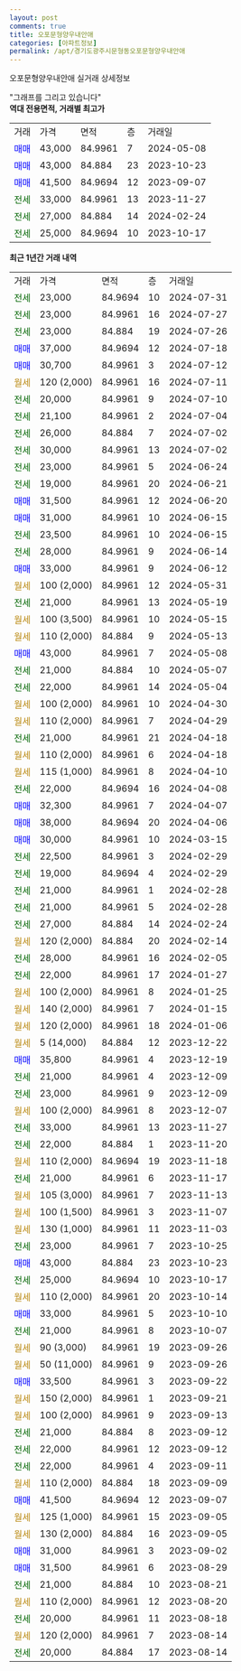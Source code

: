 ```yaml
---
layout: post
comments: true
title: 오포문형양우내안애
categories: [아파트정보]
permalink: /apt/경기도광주시문형동오포문형양우내안애
---
```


오포문형양우내안애 실거래 상세정보

<script type="text/javascript">
  google.charts.load('current', {'packages':['line', 'corechart']});
  google.charts.setOnLoadCallback(drawChart);

  function drawChart() {
    var data = new google.visualization.DataTable();
    data.addColumn('date', '거래일');
    data.addColumn('number', "매매");
    data.addColumn('number', "전세");
    data.addColumn('number', "전매");

    data.addRows([[new Date(Date.parse("2024-07-31")), null, 23000, null], [new Date(Date.parse("2024-07-27")), null, 23000, null], [new Date(Date.parse("2024-07-26")), null, 23000, null], [new Date(Date.parse("2024-07-18")), 37000, null, null], [new Date(Date.parse("2024-07-12")), 30700, null, null], [new Date(Date.parse("2024-07-11")), null, null, null], [new Date(Date.parse("2024-07-10")), null, 20000, null], [new Date(Date.parse("2024-07-04")), null, 21100, null], [new Date(Date.parse("2024-07-02")), null, 26000, null], [new Date(Date.parse("2024-07-02")), null, 30000, null], [new Date(Date.parse("2024-06-24")), null, 23000, null], [new Date(Date.parse("2024-06-21")), null, 19000, null], [new Date(Date.parse("2024-06-20")), 31500, null, null], [new Date(Date.parse("2024-06-15")), 31000, null, null], [new Date(Date.parse("2024-06-15")), null, 23500, null], [new Date(Date.parse("2024-06-14")), null, 28000, null], [new Date(Date.parse("2024-06-12")), 33000, null, null], [new Date(Date.parse("2024-05-31")), null, null, null], [new Date(Date.parse("2024-05-19")), null, 21000, null], [new Date(Date.parse("2024-05-15")), null, null, null], [new Date(Date.parse("2024-05-13")), null, null, null], [new Date(Date.parse("2024-05-08")), 43000, null, null], [new Date(Date.parse("2024-05-07")), null, 21000, null], [new Date(Date.parse("2024-05-04")), null, 22000, null], [new Date(Date.parse("2024-04-30")), null, null, null], [new Date(Date.parse("2024-04-29")), null, null, null], [new Date(Date.parse("2024-04-18")), null, 21000, null], [new Date(Date.parse("2024-04-18")), null, null, null], [new Date(Date.parse("2024-04-10")), null, null, null], [new Date(Date.parse("2024-04-08")), null, 22000, null], [new Date(Date.parse("2024-04-07")), 32300, null, null], [new Date(Date.parse("2024-04-06")), 38000, null, null], [new Date(Date.parse("2024-03-15")), 30000, null, null], [new Date(Date.parse("2024-02-29")), null, 22500, null], [new Date(Date.parse("2024-02-29")), null, 19000, null], [new Date(Date.parse("2024-02-28")), null, 21000, null], [new Date(Date.parse("2024-02-28")), null, 21000, null], [new Date(Date.parse("2024-02-24")), null, 27000, null], [new Date(Date.parse("2024-02-14")), null, null, null], [new Date(Date.parse("2024-02-05")), null, 28000, null], [new Date(Date.parse("2024-01-27")), null, 22000, null], [new Date(Date.parse("2024-01-25")), null, null, null], [new Date(Date.parse("2024-01-15")), null, null, null], [new Date(Date.parse("2024-01-06")), null, null, null], [new Date(Date.parse("2023-12-22")), null, null, null], [new Date(Date.parse("2023-12-19")), 35800, null, null], [new Date(Date.parse("2023-12-09")), null, 21000, null], [new Date(Date.parse("2023-12-09")), null, 23000, null], [new Date(Date.parse("2023-12-07")), null, null, null], [new Date(Date.parse("2023-11-27")), null, 33000, null], [new Date(Date.parse("2023-11-20")), null, 22000, null], [new Date(Date.parse("2023-11-18")), null, null, null], [new Date(Date.parse("2023-11-17")), null, 21000, null], [new Date(Date.parse("2023-11-13")), null, null, null], [new Date(Date.parse("2023-11-07")), null, null, null], [new Date(Date.parse("2023-11-03")), null, null, null], [new Date(Date.parse("2023-10-25")), null, 23000, null], [new Date(Date.parse("2023-10-23")), 43000, null, null], [new Date(Date.parse("2023-10-17")), null, 25000, null], [new Date(Date.parse("2023-10-14")), null, null, null], [new Date(Date.parse("2023-10-10")), 33000, null, null], [new Date(Date.parse("2023-10-07")), null, 21000, null], [new Date(Date.parse("2023-09-26")), null, null, null], [new Date(Date.parse("2023-09-26")), null, null, null], [new Date(Date.parse("2023-09-22")), 33500, null, null], [new Date(Date.parse("2023-09-21")), null, null, null], [new Date(Date.parse("2023-09-13")), null, null, null], [new Date(Date.parse("2023-09-12")), null, 21000, null], [new Date(Date.parse("2023-09-12")), null, 22000, null], [new Date(Date.parse("2023-09-11")), null, 22000, null], [new Date(Date.parse("2023-09-09")), null, null, null], [new Date(Date.parse("2023-09-07")), 41500, null, null], [new Date(Date.parse("2023-09-05")), null, null, null], [new Date(Date.parse("2023-09-05")), null, null, null], [new Date(Date.parse("2023-09-02")), 31000, null, null], [new Date(Date.parse("2023-08-29")), 31500, null, null], [new Date(Date.parse("2023-08-21")), null, 21000, null], [new Date(Date.parse("2023-08-20")), null, null, null], [new Date(Date.parse("2023-08-18")), null, 20000, null], [new Date(Date.parse("2023-08-14")), null, null, null], [new Date(Date.parse("2023-08-14")), null, 20000, null]]);

    var options = {
      hAxis: {
        format: 'yyyy/MM/dd'
      },    
      lineWidth: 0,
      pointsVisible: true,    
      title: '최근 1년간 유형별 실거래가 분포',
      legend: { position: 'bottom' }
    };

    var formatter = new google.visualization.NumberFormat({pattern:'###,###'} );
    formatter.format(data, 1);
    formatter.format(data, 2);
    
    setTimeout(function() {
        var chart = new google.visualization.LineChart(document.getElementById('columnchart_material'));
        chart.draw(data, (options));
        document.getElementById('loading').style.display = 'none';
    }, 200);
  }
</script>


<div id="loading" style="z-index:20; display: block; margin-left: 0px">"그래프를 그리고 있습니다"</div>
<div id="columnchart_material" style="width: 95%; margin-left: 0px; display: block"></div>
<!-- contents start -->
<b>역대 전용면적, 거래별 최고가</b>
<table class="sortable">
    <tr>
      <td>거래</td>
      <td>가격</td>
      <td>면적</td>
      <td>층</td>
      <td>거래일</td>
    </tr>
        <tr>
          <td><a style="color: blue">매매</a></td>
          <td>43,000</td>
          <td>84.9961</td>
          <td>7</td>
          <td>2024-05-08</td>
        </tr>            <tr>
          <td><a style="color: blue">매매</a></td>
          <td>43,000</td>
          <td>84.884</td>
          <td>23</td>
          <td>2023-10-23</td>
        </tr>            <tr>
          <td><a style="color: blue">매매</a></td>
          <td>41,500</td>
          <td>84.9694</td>
          <td>12</td>
          <td>2023-09-07</td>
        </tr>        
        <tr>
              <td><a style="color: darkgreen">전세</a></td>
              <td>33,000</td>
              <td>84.9961</td>
              <td>13</td>
              <td>2023-11-27</td>
            </tr>            <tr>
              <td><a style="color: darkgreen">전세</a></td>
              <td>27,000</td>
              <td>84.884</td>
              <td>14</td>
              <td>2024-02-24</td>
            </tr>            <tr>
              <td><a style="color: darkgreen">전세</a></td>
              <td>25,000</td>
              <td>84.9694</td>
              <td>10</td>
              <td>2023-10-17</td>
            </tr>        
    
</table>

<b>최근 1년간 거래 내역</b>

<table class="sortable">
    <tr>
      <td>거래</td>
      <td>가격</td>
      <td>면적</td>
      <td>층</td>
      <td>거래일</td>
    </tr>
    <tr>
      <td><a style="color: darkgreen">전세</a></td>
      <td>23,000</td>
      <td>84.9694</td>
      <td>10</td>
      <td>2024-07-31</td>
    </tr>          <tr>
      <td><a style="color: darkgreen">전세</a></td>
      <td>23,000</td>
      <td>84.9961</td>
      <td>16</td>
      <td>2024-07-27</td>
    </tr>          <tr>
      <td><a style="color: darkgreen">전세</a></td>
      <td>23,000</td>
      <td>84.884</td>
      <td>19</td>
      <td>2024-07-26</td>
    </tr>          <tr>
      <td><a style="color: blue">매매</a></td>
      <td>37,000</td>
      <td>84.9694</td>
      <td>12</td>
      <td>2024-07-18</td>
    </tr>          <tr>
      <td><a style="color: blue">매매</a></td>
      <td>30,700</td>
      <td>84.9961</td>
      <td>3</td>
      <td>2024-07-12</td>
    </tr>          <tr>
      <td><a style="color: darkgoldenrod">월세</a></td>
      <td>120 (2,000)</td>
      <td>84.9961</td>
      <td>16</td>
      <td>2024-07-11</td>
    </tr>          <tr>
      <td><a style="color: darkgreen">전세</a></td>
      <td>20,000</td>
      <td>84.9961</td>
      <td>9</td>
      <td>2024-07-10</td>
    </tr>          <tr>
      <td><a style="color: darkgreen">전세</a></td>
      <td>21,100</td>
      <td>84.9961</td>
      <td>2</td>
      <td>2024-07-04</td>
    </tr>          <tr>
      <td><a style="color: darkgreen">전세</a></td>
      <td>26,000</td>
      <td>84.884</td>
      <td>7</td>
      <td>2024-07-02</td>
    </tr>          <tr>
      <td><a style="color: darkgreen">전세</a></td>
      <td>30,000</td>
      <td>84.9961</td>
      <td>13</td>
      <td>2024-07-02</td>
    </tr>          <tr>
      <td><a style="color: darkgreen">전세</a></td>
      <td>23,000</td>
      <td>84.9961</td>
      <td>5</td>
      <td>2024-06-24</td>
    </tr>          <tr>
      <td><a style="color: darkgreen">전세</a></td>
      <td>19,000</td>
      <td>84.9961</td>
      <td>20</td>
      <td>2024-06-21</td>
    </tr>          <tr>
      <td><a style="color: blue">매매</a></td>
      <td>31,500</td>
      <td>84.9961</td>
      <td>12</td>
      <td>2024-06-20</td>
    </tr>          <tr>
      <td><a style="color: blue">매매</a></td>
      <td>31,000</td>
      <td>84.9961</td>
      <td>10</td>
      <td>2024-06-15</td>
    </tr>          <tr>
      <td><a style="color: darkgreen">전세</a></td>
      <td>23,500</td>
      <td>84.9961</td>
      <td>10</td>
      <td>2024-06-15</td>
    </tr>          <tr>
      <td><a style="color: darkgreen">전세</a></td>
      <td>28,000</td>
      <td>84.9961</td>
      <td>9</td>
      <td>2024-06-14</td>
    </tr>          <tr>
      <td><a style="color: blue">매매</a></td>
      <td>33,000</td>
      <td>84.9961</td>
      <td>9</td>
      <td>2024-06-12</td>
    </tr>          <tr>
      <td><a style="color: darkgoldenrod">월세</a></td>
      <td>100 (2,000)</td>
      <td>84.9961</td>
      <td>12</td>
      <td>2024-05-31</td>
    </tr>          <tr>
      <td><a style="color: darkgreen">전세</a></td>
      <td>21,000</td>
      <td>84.9961</td>
      <td>13</td>
      <td>2024-05-19</td>
    </tr>          <tr>
      <td><a style="color: darkgoldenrod">월세</a></td>
      <td>100 (3,500)</td>
      <td>84.9961</td>
      <td>10</td>
      <td>2024-05-15</td>
    </tr>          <tr>
      <td><a style="color: darkgoldenrod">월세</a></td>
      <td>110 (2,000)</td>
      <td>84.884</td>
      <td>9</td>
      <td>2024-05-13</td>
    </tr>          <tr>
      <td><a style="color: blue">매매</a></td>
      <td>43,000</td>
      <td>84.9961</td>
      <td>7</td>
      <td>2024-05-08</td>
    </tr>          <tr>
      <td><a style="color: darkgreen">전세</a></td>
      <td>21,000</td>
      <td>84.884</td>
      <td>10</td>
      <td>2024-05-07</td>
    </tr>          <tr>
      <td><a style="color: darkgreen">전세</a></td>
      <td>22,000</td>
      <td>84.9961</td>
      <td>14</td>
      <td>2024-05-04</td>
    </tr>          <tr>
      <td><a style="color: darkgoldenrod">월세</a></td>
      <td>100 (2,000)</td>
      <td>84.9961</td>
      <td>10</td>
      <td>2024-04-30</td>
    </tr>          <tr>
      <td><a style="color: darkgoldenrod">월세</a></td>
      <td>110 (2,000)</td>
      <td>84.9961</td>
      <td>7</td>
      <td>2024-04-29</td>
    </tr>          <tr>
      <td><a style="color: darkgreen">전세</a></td>
      <td>21,000</td>
      <td>84.9961</td>
      <td>21</td>
      <td>2024-04-18</td>
    </tr>          <tr>
      <td><a style="color: darkgoldenrod">월세</a></td>
      <td>110 (2,000)</td>
      <td>84.9961</td>
      <td>6</td>
      <td>2024-04-18</td>
    </tr>          <tr>
      <td><a style="color: darkgoldenrod">월세</a></td>
      <td>115 (1,000)</td>
      <td>84.9961</td>
      <td>8</td>
      <td>2024-04-10</td>
    </tr>          <tr>
      <td><a style="color: darkgreen">전세</a></td>
      <td>22,000</td>
      <td>84.9694</td>
      <td>16</td>
      <td>2024-04-08</td>
    </tr>          <tr>
      <td><a style="color: blue">매매</a></td>
      <td>32,300</td>
      <td>84.9961</td>
      <td>7</td>
      <td>2024-04-07</td>
    </tr>          <tr>
      <td><a style="color: blue">매매</a></td>
      <td>38,000</td>
      <td>84.9694</td>
      <td>20</td>
      <td>2024-04-06</td>
    </tr>          <tr>
      <td><a style="color: blue">매매</a></td>
      <td>30,000</td>
      <td>84.9961</td>
      <td>10</td>
      <td>2024-03-15</td>
    </tr>          <tr>
      <td><a style="color: darkgreen">전세</a></td>
      <td>22,500</td>
      <td>84.9961</td>
      <td>3</td>
      <td>2024-02-29</td>
    </tr>          <tr>
      <td><a style="color: darkgreen">전세</a></td>
      <td>19,000</td>
      <td>84.9694</td>
      <td>4</td>
      <td>2024-02-29</td>
    </tr>          <tr>
      <td><a style="color: darkgreen">전세</a></td>
      <td>21,000</td>
      <td>84.9961</td>
      <td>1</td>
      <td>2024-02-28</td>
    </tr>          <tr>
      <td><a style="color: darkgreen">전세</a></td>
      <td>21,000</td>
      <td>84.9961</td>
      <td>5</td>
      <td>2024-02-28</td>
    </tr>          <tr>
      <td><a style="color: darkgreen">전세</a></td>
      <td>27,000</td>
      <td>84.884</td>
      <td>14</td>
      <td>2024-02-24</td>
    </tr>          <tr>
      <td><a style="color: darkgoldenrod">월세</a></td>
      <td>120 (2,000)</td>
      <td>84.884</td>
      <td>20</td>
      <td>2024-02-14</td>
    </tr>          <tr>
      <td><a style="color: darkgreen">전세</a></td>
      <td>28,000</td>
      <td>84.9961</td>
      <td>16</td>
      <td>2024-02-05</td>
    </tr>          <tr>
      <td><a style="color: darkgreen">전세</a></td>
      <td>22,000</td>
      <td>84.9961</td>
      <td>17</td>
      <td>2024-01-27</td>
    </tr>          <tr>
      <td><a style="color: darkgoldenrod">월세</a></td>
      <td>100 (2,000)</td>
      <td>84.9961</td>
      <td>8</td>
      <td>2024-01-25</td>
    </tr>          <tr>
      <td><a style="color: darkgoldenrod">월세</a></td>
      <td>140 (2,000)</td>
      <td>84.9961</td>
      <td>7</td>
      <td>2024-01-15</td>
    </tr>          <tr>
      <td><a style="color: darkgoldenrod">월세</a></td>
      <td>120 (2,000)</td>
      <td>84.9961</td>
      <td>18</td>
      <td>2024-01-06</td>
    </tr>          <tr>
      <td><a style="color: darkgoldenrod">월세</a></td>
      <td>5 (14,000)</td>
      <td>84.884</td>
      <td>12</td>
      <td>2023-12-22</td>
    </tr>          <tr>
      <td><a style="color: blue">매매</a></td>
      <td>35,800</td>
      <td>84.9961</td>
      <td>4</td>
      <td>2023-12-19</td>
    </tr>          <tr>
      <td><a style="color: darkgreen">전세</a></td>
      <td>21,000</td>
      <td>84.9961</td>
      <td>4</td>
      <td>2023-12-09</td>
    </tr>          <tr>
      <td><a style="color: darkgreen">전세</a></td>
      <td>23,000</td>
      <td>84.9961</td>
      <td>9</td>
      <td>2023-12-09</td>
    </tr>          <tr>
      <td><a style="color: darkgoldenrod">월세</a></td>
      <td>100 (2,000)</td>
      <td>84.9961</td>
      <td>8</td>
      <td>2023-12-07</td>
    </tr>          <tr>
      <td><a style="color: darkgreen">전세</a></td>
      <td>33,000</td>
      <td>84.9961</td>
      <td>13</td>
      <td>2023-11-27</td>
    </tr>          <tr>
      <td><a style="color: darkgreen">전세</a></td>
      <td>22,000</td>
      <td>84.884</td>
      <td>1</td>
      <td>2023-11-20</td>
    </tr>          <tr>
      <td><a style="color: darkgoldenrod">월세</a></td>
      <td>110 (2,000)</td>
      <td>84.9694</td>
      <td>19</td>
      <td>2023-11-18</td>
    </tr>          <tr>
      <td><a style="color: darkgreen">전세</a></td>
      <td>21,000</td>
      <td>84.9961</td>
      <td>6</td>
      <td>2023-11-17</td>
    </tr>          <tr>
      <td><a style="color: darkgoldenrod">월세</a></td>
      <td>105 (3,000)</td>
      <td>84.9961</td>
      <td>7</td>
      <td>2023-11-13</td>
    </tr>          <tr>
      <td><a style="color: darkgoldenrod">월세</a></td>
      <td>100 (1,500)</td>
      <td>84.9961</td>
      <td>3</td>
      <td>2023-11-07</td>
    </tr>          <tr>
      <td><a style="color: darkgoldenrod">월세</a></td>
      <td>130 (1,000)</td>
      <td>84.9961</td>
      <td>11</td>
      <td>2023-11-03</td>
    </tr>          <tr>
      <td><a style="color: darkgreen">전세</a></td>
      <td>23,000</td>
      <td>84.9961</td>
      <td>7</td>
      <td>2023-10-25</td>
    </tr>          <tr>
      <td><a style="color: blue">매매</a></td>
      <td>43,000</td>
      <td>84.884</td>
      <td>23</td>
      <td>2023-10-23</td>
    </tr>          <tr>
      <td><a style="color: darkgreen">전세</a></td>
      <td>25,000</td>
      <td>84.9694</td>
      <td>10</td>
      <td>2023-10-17</td>
    </tr>          <tr>
      <td><a style="color: darkgoldenrod">월세</a></td>
      <td>110 (2,000)</td>
      <td>84.9961</td>
      <td>20</td>
      <td>2023-10-14</td>
    </tr>          <tr>
      <td><a style="color: blue">매매</a></td>
      <td>33,000</td>
      <td>84.9961</td>
      <td>5</td>
      <td>2023-10-10</td>
    </tr>          <tr>
      <td><a style="color: darkgreen">전세</a></td>
      <td>21,000</td>
      <td>84.9961</td>
      <td>8</td>
      <td>2023-10-07</td>
    </tr>          <tr>
      <td><a style="color: darkgoldenrod">월세</a></td>
      <td>90 (3,000)</td>
      <td>84.9961</td>
      <td>19</td>
      <td>2023-09-26</td>
    </tr>          <tr>
      <td><a style="color: darkgoldenrod">월세</a></td>
      <td>50 (11,000)</td>
      <td>84.9961</td>
      <td>9</td>
      <td>2023-09-26</td>
    </tr>          <tr>
      <td><a style="color: blue">매매</a></td>
      <td>33,500</td>
      <td>84.9961</td>
      <td>3</td>
      <td>2023-09-22</td>
    </tr>          <tr>
      <td><a style="color: darkgoldenrod">월세</a></td>
      <td>150 (2,000)</td>
      <td>84.9961</td>
      <td>1</td>
      <td>2023-09-21</td>
    </tr>          <tr>
      <td><a style="color: darkgoldenrod">월세</a></td>
      <td>100 (2,000)</td>
      <td>84.9961</td>
      <td>9</td>
      <td>2023-09-13</td>
    </tr>          <tr>
      <td><a style="color: darkgreen">전세</a></td>
      <td>21,000</td>
      <td>84.884</td>
      <td>8</td>
      <td>2023-09-12</td>
    </tr>          <tr>
      <td><a style="color: darkgreen">전세</a></td>
      <td>22,000</td>
      <td>84.9961</td>
      <td>12</td>
      <td>2023-09-12</td>
    </tr>          <tr>
      <td><a style="color: darkgreen">전세</a></td>
      <td>22,000</td>
      <td>84.9961</td>
      <td>4</td>
      <td>2023-09-11</td>
    </tr>          <tr>
      <td><a style="color: darkgoldenrod">월세</a></td>
      <td>110 (2,000)</td>
      <td>84.884</td>
      <td>18</td>
      <td>2023-09-09</td>
    </tr>          <tr>
      <td><a style="color: blue">매매</a></td>
      <td>41,500</td>
      <td>84.9694</td>
      <td>12</td>
      <td>2023-09-07</td>
    </tr>          <tr>
      <td><a style="color: darkgoldenrod">월세</a></td>
      <td>125 (1,000)</td>
      <td>84.9961</td>
      <td>15</td>
      <td>2023-09-05</td>
    </tr>          <tr>
      <td><a style="color: darkgoldenrod">월세</a></td>
      <td>130 (2,000)</td>
      <td>84.884</td>
      <td>16</td>
      <td>2023-09-05</td>
    </tr>          <tr>
      <td><a style="color: blue">매매</a></td>
      <td>31,000</td>
      <td>84.9961</td>
      <td>3</td>
      <td>2023-09-02</td>
    </tr>          <tr>
      <td><a style="color: blue">매매</a></td>
      <td>31,500</td>
      <td>84.9961</td>
      <td>6</td>
      <td>2023-08-29</td>
    </tr>          <tr>
      <td><a style="color: darkgreen">전세</a></td>
      <td>21,000</td>
      <td>84.884</td>
      <td>10</td>
      <td>2023-08-21</td>
    </tr>          <tr>
      <td><a style="color: darkgoldenrod">월세</a></td>
      <td>110 (2,000)</td>
      <td>84.9961</td>
      <td>12</td>
      <td>2023-08-20</td>
    </tr>          <tr>
      <td><a style="color: darkgreen">전세</a></td>
      <td>20,000</td>
      <td>84.9961</td>
      <td>11</td>
      <td>2023-08-18</td>
    </tr>          <tr>
      <td><a style="color: darkgoldenrod">월세</a></td>
      <td>120 (2,000)</td>
      <td>84.9961</td>
      <td>7</td>
      <td>2023-08-14</td>
    </tr>          <tr>
      <td><a style="color: darkgreen">전세</a></td>
      <td>20,000</td>
      <td>84.884</td>
      <td>17</td>
      <td>2023-08-14</td>
    </tr>      </table>
<!-- contents end -->    

